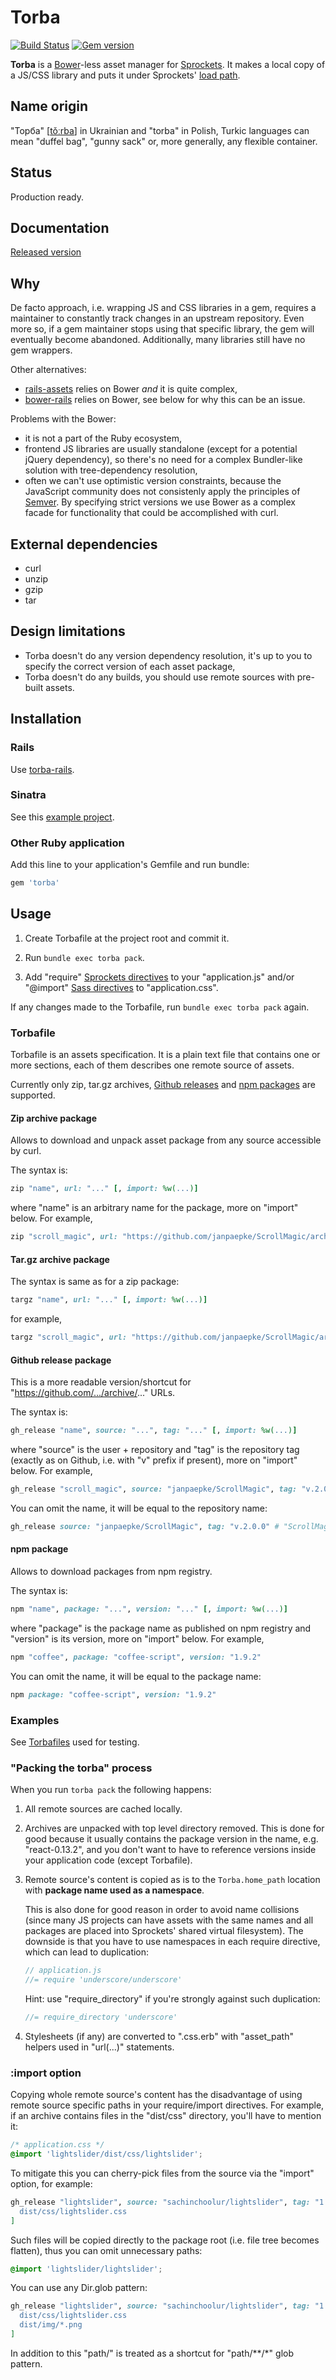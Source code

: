 # Torba

[![Build Status](https://img.shields.io/travis/torba-rb/torba.svg)](https://travis-ci.org/torba-rb/torba)
[![Gem version](https://img.shields.io/gem/v/torba.svg)](https://rubygems.org/gems/torba)

**Torba** is a [Bower][bower]-less asset manager for [Sprockets][sprockets]. It makes a local copy
of a JS/CSS library and puts it under Sprockets' [load path][sprockets-load-path].

## Name origin

"Торба" [[tǒːrba][torba-pronounce]] in Ukrainian and "torba" in Polish, Turkic languages can mean
"duffel bag", "gunny sack" or, more generally, any flexible container.

## Status

Production ready.

## Documentation

[Released version](http://rubydoc.info/gems/torba/1.1.1)

## Why

De facto approach, i.e. wrapping JS and CSS libraries in a gem, requires a
maintainer to constantly track changes in an upstream repository. Even more so, if a gem
maintainer stops using that specific library, the gem will eventually become abandoned.
Additionally, many libraries still have no gem wrappers.

Other alternatives:

* [rails-assets][rails-assets] relies on Bower *and* it is quite complex,
* [bower-rails][bower-rails] relies on Bower, see below for why this can be an issue.

Problems with the Bower:

* it is not a part of the Ruby ecosystem,
* frontend JS libraries are usually standalone (except for a potential jQuery dependency), so there's
  no need for a complex Bundler-like solution with tree-dependency resolution,
* often we can't use optimistic version constraints, because the JavaScript community does not consistenly apply the principles of [Semver][semver]. By specifying strict versions we use Bower as a complex facade for functionality that could be accomplished with curl.

## External dependencies

* curl
* unzip
* gzip
* tar

## Design limitations

* Torba doesn't do any version dependency resolution, it's up to you to specify the correct version of
  each asset package,
* Torba doesn't do any builds, you should use remote sources with pre-built assets.

## Installation

### Rails

Use [torba-rails][torba-rails-github].

### Sinatra

See this [example project][sinatra-example].

### Other Ruby application

Add this line to your application's Gemfile and run bundle:

```ruby
gem 'torba'
```

## Usage

1. Create Torbafile at the project root and commit it.

2. Run `bundle exec torba pack`.

3. Add "require" [Sprockets directives][sprockets-directives] to your "application.js"
and/or "@import" [Sass directives][sass-import] to "application.css".

If any changes made to the Torbafile, run `bundle exec torba pack` again.

### Torbafile

Torbafile is an assets specification. It is a plain text file that contains one or more
sections, each of them describes one remote source of assets.

Currently only zip, tar.gz archives, [Github releases][github-releases] and
[npm packages][npm] are supported.

#### Zip archive package

Allows to download and unpack asset package from any source accessible by curl.

The syntax is:

```ruby
zip "name", url: "..." [, import: %w(...)]
```

where "name" is an arbitrary name for the package, more on "import" below. For example,

```ruby
zip "scroll_magic", url: "https://github.com/janpaepke/ScrollMagic/archive/v2.0.0.zip"
```

#### Tar.gz archive package

The syntax is same as for a zip package:

```ruby
targz "name", url: "..." [, import: %w(...)]
```

for example,

```ruby
targz "scroll_magic", url: "https://github.com/janpaepke/ScrollMagic/archive/v2.0.0.tar.gz"
```

#### Github release package

This is a more readable version/shortcut for "https://github.com/.../archive/..." URLs.

The syntax is:

```ruby
gh_release "name", source: "...", tag: "..." [, import: %w(...)]
```

where "source" is the user + repository and "tag" is the repository tag (exactly as on Github,
i.e. with "v" prefix if present), more on "import" below. For example,

```ruby
gh_release "scroll_magic", source: "janpaepke/ScrollMagic", tag: "v.2.0.0"
```

You can omit the name, it will be equal to the repository name:

```ruby
gh_release source: "janpaepke/ScrollMagic", tag: "v.2.0.0" # "ScrollMagic" is assumed
```

#### npm package

Allows to download packages from npm registry.

The syntax is:

```ruby
npm "name", package: "...", version: "..." [, import: %w(...)]
```

where "package" is the package name as published on npm registry and "version" is its version,
more on "import" below. For example,

```ruby
npm "coffee", package: "coffee-script", version: "1.9.2"
```

You can omit the name, it will be equal to the package name:

```ruby
npm package: "coffee-script", version: "1.9.2"
```

### Examples

See [Torbafiles][torbafile-examples] used for testing.

### "Packing the torba" process

When you run `torba pack` the following happens:

1.  All remote sources are cached locally.

2.  Archives are unpacked with top level directory removed. This is done for good because it
usually contains the package version in the name, e.g. "react-0.13.2", and you don't want to have to reference versions
inside your application code (except Torbafile).

3.  Remote source's content is copied as is to the `Torba.home_path` location with **package name used
as a namespace**.

    This is also done for good reason in order to avoid name collisions (since many JS projects can have
assets with the same names and all packages are placed into Sprockets' shared virtual filesystem).
The downside is that you have to use namespaces in each require directive, which can lead to
duplication:

    ```javascript
    // application.js
    //= require 'underscore/underscore'
    ```

    Hint: use "require_directory" if you're strongly against such duplication:

    ```javascript
    //= require_directory 'underscore'
    ```

4.  Stylesheets (if any) are converted to ".css.erb" with "asset_path" helpers used in "url(...)"
statements.

### :import option

Copying whole remote source's content has the disadvantage of using remote source specific paths in your
require/import directives. For example, if an archive contains files in the "dist/css" directory, you'll have
to mention it:

```css
/* application.css */
@import 'lightslider/dist/css/lightslider';
```

To mitigate this you can cherry-pick files from the source via the "import" option, for example:

```ruby
gh_release "lightslider", source: "sachinchoolur/lightslider", tag: "1.1.2", import: %w[
  dist/css/lightslider.css
]
```

Such files will be copied directly to the package root (i.e. file tree becomes flatten), thus you
can omit unnecessary paths:

```css
@import 'lightslider/lightslider';
```

You can use any Dir.glob pattern:

```ruby
gh_release "lightslider", source: "sachinchoolur/lightslider", tag: "1.1.2", import: %w[
  dist/css/lightslider.css
  dist/img/*.png
]
```

In addition to this "path/" is treated as a shortcut for "path/**/*" glob pattern.

[bower]: http://bower.io/
[sprockets]: https://github.com/rails/sprockets/
[sprockets-load-path]: https://github.com/rails/sprockets#the-load-path
[torba-pronounce]: http://upload.wikimedia.org/wikipedia/commons/2/28/Uk-%D1%82%D0%BE%D1%80%D0%B1%D0%B0.ogg
[github-releases]: https://help.github.com/articles/about-releases/
[sprockets-directives]: https://github.com/rails/sprockets#the-directive-processor
[sass-import]: http://sass-lang.com/documentation/file.SASS_REFERENCE.html#import
[rails-assets]: https://rails-assets.org/
[bower-rails]: https://github.com/rharriso/bower-rails
[semver]: http://semver.org/
[npm]: https://npmjs.com
[torba-rails-github]: https://github.com/torba-rb/torba-rails
[sinatra-example]: https://github.com/xfalcox/sinatra-assets-seed
[torbafile-examples]: https://github.com/torba-rb/torba/tree/master/test/fixtures/torbafiles
